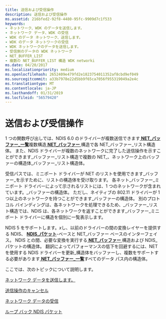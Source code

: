 ```yaml
---
title: 送信および受信操作
description: 送信および受信操作
ms.assetid: 216bfed2-92f8-4480-95fc-9909d7c1f533
keywords:
- ネットワーク、WDK のデータを送信します。
- ネットワーク データ、WDK の受信
- WDK のデータ ネットワーク、送信します。
- WDK のデータ ネットワークの受信
- WDK ネットワークのデータを送信します。
- 受信側のデータの WDK ネットワーク
- NET_BUFFER_LIST
- 複数の NET_BUFFER_LIST 構造 WDK networki
ms.date: 04/20/2017
ms.localizationpriority: medium
ms.openlocfilehash: 2652409e479fd2e1823754011352af8cbd9ef049
ms.sourcegitcommit: a33b7978e22d5bb9f65ca7056f955319049a2e4c
ms.translationtype: MT
ms.contentlocale: ja-JP
ms.lasthandoff: 01/31/2019
ms.locfileid: "56579420"
---
```

# <a name="send-and-receive-operations"></a>送信および受信操作





1 つの関数呼び出しでは、NDIS 6.0 のドライバーが複数送信できます[ **NET\_バッファー\_一覧**](https://msdn.microsoft.com/library/windows/hardware/ff568388)複数構造[ **NET\_バッファー** ](https://msdn.microsoft.com/library/windows/hardware/ff568376)構造で各 NET\_バッファー\_リスト構造体。 また、NDIS ドライバーが複数のネットワークに完了した送信操作を示すことができます\_バッファー\_リスト構造で複数の NET\_、ネットワーク上のバッファーの構造体\_バッファー\_リスト構造体。

受信パスでは、ミニポート ドライバーが NET のリストを使用できます\_バッファー\_を示すために、リストの構造体を受け取ります。 各ネット\_バッファー\_ミニポート ドライバーによって示されるリストには、1 つのネットワークが含まれています。\_バッファーの構造体。 ただし、ネイティブの 802.11 ドライバーが 1 つ以上のネットワークを持つことができます\_バッファーの構造体。 別のプロトコル バインディングは、各ネットワークを処理できるため、\_バッファー\_リスト構造では、NDIS は、各ネットワークを返すことができます\_バッファー\_ミニポート ドライバーに構造を個別に一覧表示します。

NDIS 5 をサポートします。*x*し、以前のドライバーの間の変換レイヤーを提供する NDIS、 [ **NDIS\_パケット**](https://msdn.microsoft.com/library/windows/hardware/ff557086)-ベースと NET\_バッファー ベースのインターフェイス。 NDIS との間、必要な変換を実行する[ **NET\_バッファー** ](https://msdn.microsoft.com/library/windows/hardware/ff568376)構造および NDIS\_パケットの構造体。 翻訳によってパフォーマンスの低下を回避するには、NET を使用する NDIS ドライバーを更新\_構造体をバッファーし、複数をサポートする必要があります[ **NET\_バッファー\_一覧**](https://msdn.microsoft.com/library/windows/hardware/ff568388)すべてのデータ パス内の構造体。

ここでは、次のトピックについて説明します。

[ネットワーク データを送信します。](sending-network-data.md)

[送信操作のキャンセル](canceling-a-send-operation.md)

[ネットワーク データの受信](receiving-network-data.md)

[ループ バック NDIS パケット](looping-back-ndis-packets.md)

 

 





